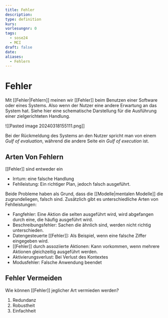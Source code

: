```yaml
---
title: Fehler
description: 
type: definition
kurs: 
vorlesungnr: 0
tags:
  - sose24
  - MCI
draft: false
date: 
aliases:
  - Fehlern
---
```


# Fehler

Mit [[Fehler|Fehlern]] meinen wir [[Fehler]] beim Benutzen einer Software oder eines Systems. Also wenn der Nutzer eine andere Erwartung an das System hat. Siehe hier eine schematische Darstellung für die Ausführung einer zielgerichteten Handlung.

![[Pasted image 20240318155111.png]]

Bei der Rückmeldung des Systems an den Nutzer spricht man von einem *Gulf of evaluation*, während die andere Seite ein *Gulf of execution* ist.

## Arten Von Fehlern

[[Fehler]] sind entweder ein 

- Irrtum: eine falsche Handlung
- Fehlleistung: Ein richtiger Plan, jedoch falsch ausgeführt.

Beide Probleme haben als Grund, dass die [[Modelle|mentalen Modelle]] die zugrundeliegen, falsch sind. Zusätzlich gibt es unterschiedliche Arten von Fehlleistungen:

- Fangfehler: Eine Aktion die selten ausgeführt wird, wird abgefangen durch eine, die häufig ausgeführt wird. 
- Beschreibungsfehler: Sachen die ähnlich sind, werden nicht richtig unterschieden.
- Datengesteuerte [[Fehler]]: Als Beispiel, wenn eine falsche Ziffer eingegeben wird.
- [[Fehler]] durch assoziierte Aktionen: Kann vorkommen, wenn mehrere Aktionen gleichzeitig ausgeführt werden.
- Aktivierungsverlust: Bei Verlust des Kontextes
- Modusfehler: Falsche Anwendung beendet

## Fehler Vermeiden

Wie können [[Fehler]] jeglicher Art vermieden werden?

1. Redundanz
2. Robustheit
3. Einfachheit
